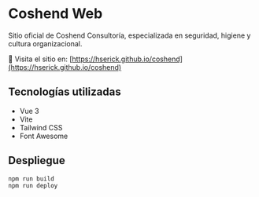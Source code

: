 # Coshend Web

Sitio oficial de Coshend Consultoría, especializada en seguridad, higiene y cultura organizacional.

🔗 Visita el sitio en: [https://hserick.github.io/coshend](https://hserick.github.io/coshend)

## Tecnologías utilizadas

- Vue 3
- Vite
- Tailwind CSS
- Font Awesome

## Despliegue

```bash
npm run build
npm run deploy
